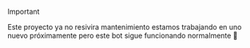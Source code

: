 > [!IMPORTANT]  
> Este proyecto ya no resivira mantenimiento estamos trabajando en uno nuevo próximamente pero este bot sigue funcionando normalmente 🌱